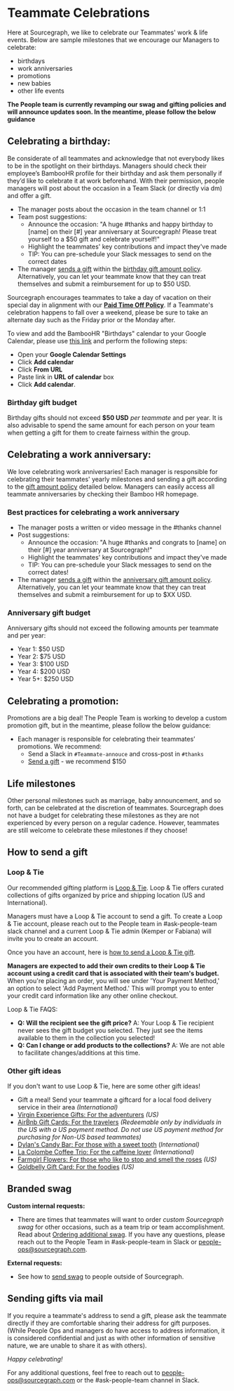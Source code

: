 # Teammate Celebrations

Here at Sourcegraph, we like to celebrate our Teammates' work & life events. Below are sample milestones that we encourage our Managers to celebrate:

- birthdays
- work anniversaries
- promotions
- new babies
- other life events

**The People team is currently revamping our swag and gifting policies and will announce updates soon. In the meantime, please follow the below guidance**

## Celebrating a birthday:

Be considerate of all teammates and acknowledge that not everybody likes to be in the spotlight on their birthdays. Managers should check their employee’s BambooHR profile for their birthday and ask them personally if they’d like to celebrate it at work beforehand. With their permission, people managers will post about the occasion in a Team Slack (or directly via dm) and offer a gift.

- The manager posts about the occasion in the team channel or 1:1
- Team post suggestions:
  - Announce the occasion: "A huge #thanks and happy birthday to [name] on their [#] year anniversary at Sourcegraph! Please treat yourself to a $50 gift and celebrate yourself!"
  - Highlight the teammates' key contributions and impact they've made
  - TIP: You can pre-schedule your Slack messages to send on the correct dates
- The manager [sends a gift](#how-to-send-a-gift) within the [birthday gift amount policy](#gift-amount-policy-for-birthdays). Alternatively, you can let your teammate know that they can treat themselves and submit a reimbursement for up to $50 USD.

Sourcegraph encourages teammates to take a day of vacation on their special day in alignment with our [**Paid Time Off Policy**](https://docs.google.com/document/d/1nqkTF_e32wx_WMw5Y1a2C8iyh-iRtIcC9Mc54YwPSko/edit). If a Teammate's celebration happens to fall over a weekend, please be sure to take an alternate day such as the Friday prior or the Monday after.

To view and add the BambooHR "Birthdays" calendar to your Google Calendar, please use [this link](https://sourcegraph.bamboohr.com/feeds/feed.php?id=535bc86f7d5ecda6e76e4e3a05291665) and perform the following steps:

- Open your **Google Calendar Settings**
- Click **Add calendar**
- Click **From URL**
- Paste link in **URL of calendar** box
- Click **Add calendar**.

### Birthday gift budget

Birthday gifts should not exceed **$50 USD** _per teammate_ and per year. It is also advisable to spend the same amount for each person on your team when getting a gift for them to create fairness within the group.

## Celebrating a work anniversary:

We love celebrating work anniversaries! Each manager is responsible for celebrating their teammates' yearly milestones and sending a gift according to the [gift amount policy](#gift-amount-policy-for-anniversaries) detailed below. Managers can easily access all teammate anniversaries by checking their Bamboo HR homepage.

### Best practices for celebrating a work anniversary

- The manager posts a written or video message in the #thanks channel
- Post suggestions:
  - Announce the occasion: "A huge #thanks and congrats to [name] on their [#] year anniversary at Sourcegraph!"
  - Highlight the teammates' key contributions and impact they've made
  - TIP: You can pre-schedule your Slack messages to send on the correct dates!
- The manager [sends a gift](#how-to-send-a-gift) within the [anniversary gift amount policy](#gift-amount-policy-for-anniversaries). Alternatively, you can let your teammate know that they can treat themselves and submit a reimbursement for up to $XX USD.

### Anniversary gift budget

Anniversary gifts should not exceed the following amounts per teammate and per year:

- Year 1: $50 USD
- Year 2: $75 USD
- Year 3: $100 USD
- Year 4: $200 USD
- Year 5+: $250 USD

## Celebrating a promotion:

Promotions are a big deal! The People Team is working to develop a custom promotion gift, but in the meantime, please follow the below guidance:

- Each manager is responsible for celebrating their teammates’ promotions. We recommend:
  - Send a Slack in `#Teammate-annouce` and cross-post in `#thanks`
  - [Send a gift](#how-to-send-a-gift) - we recommend $150

## Life milestones

Other personal milestones such as marriage, baby announcement, and so forth, can be celebrated at the discretion of teammates. Sourcegraph does not have a budget for celebrating these milestones as they are not experienced by every person on a regular cadence. However, teammates are still welcome to celebrate these milestones if they choose!

## How to send a gift

### Loop & Tie

Our recommended gifting platform is [Loop & Tie](https://sourcegraph.loopandtie.com/). Loop & Tie offers curated collections of gifts organized by price and shipping location (US and International).

Managers must have a Loop & Tie account to send a gift. To create a Loop & Tie account, please reach out to the People team in #ask-people-team slack channel and a current Loop & Tie admin (Kemper or Fabiana) will invite you to create an account.

Once you have an account, here is [how to send a Loop & Tie gift](https://guides.loopandtie.com/knowledge/how-to-send-a-gift-on-loop-tie).

**Managers are expected to add their own credits to their Loop & Tie account using a credit card that is associated with their team's budget.**
When you're placing an order, you will see under 'Your Payment Method,' an option to select 'Add Payment Method.' This will prompt you to enter your credit card information like any other online checkout.

Loop & Tie FAQS:

- **Q: Will the recipient see the gift price?** A: Your Loop & Tie recipient never sees the gift budget you selected. They just see the items available to them in the collection you selected!
- **Q: Can I change or add products to the collections?** A: We are not able to facilitate changes/additions at this time.

### Other gift ideas

If you don't want to use Loop & Tie, here are some other gift ideas!

- Gift a meal! Send your teammate a giftcard for a local food delivery service in their area _(International)_
- [Virgin Experience Gifts: For the adventurers](https://www.virginexperiencegifts.com/) _(US)_
- [AirBnb Gift Cards: For the travelers](https://www.airbnb.com/d/gift-cards) _(Redeemable only by individuals in the US with a US payment method. Do not use US payment method for purchasing for Non-US based teammates)_
- [Dylan's Candy Bar: For those with a sweet tooth](https://www.dylanscandybar.com/) (_International)_
- [La Colombe Coffee Trio: For the caffeine lover](https://www.lacolombe.com/products/greatest-hits-gift-box/?utm_campaign=21181&utm_content=2-353739&utm_source=pepperjam&utm_medium=affiliate&publisherId=%5Bsubid%5D&clickId=3570909913) _(International)_
- [Farmgirl Flowers: For those who like to stop and smell the roses](https://farmgirlflowers.com/) _(US)_
- [Goldbelly Gift Card: For the foodies](https://www.goldbelly.com/) _(US)_

## Branded swag

**Custom internal requests:**

- There are times that teammates will want to order _custom Sourcegraph swag_ for other occasions, such as a team trip or team accomplishment. Read about [Ordering additional swag](../../departments/people-talent/swag.md#ordering-additional-swag). If you have any questions, please reach out to the People Team in #ask-people-team in Slack or people-ops@sourcegraph.com.

**External requests:**

- See how to [send swag](../../departments/marketing/swag.md) to people outside of Sourcegraph.

## Sending gifts via mail

If you require a teammate's address to send a gift, please ask the teammate directly if they are comfortable sharing their address for gift purposes. (While People Ops and managers do have access to address information, it is considered confidential and just as with other information of sensitive nature, we are unable to share it as with others).

_Happy celebrating!_

For any additional questions, feel free to reach out to people-ops@sourcegraph.com or the #ask-people-team channel in Slack.
